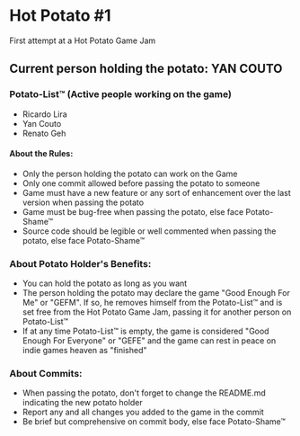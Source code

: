 # Hot Potato #1
First attempt at a Hot Potato Game Jam

## Current person holding the potato: YAN COUTO

### Potato-List™ (Active people working on the game)
 - Ricardo Lira
 - Yan Couto
 - Renato Geh

#### About the Rules:
 - Only the person holding the potato can work on the Game
 - Only one commit allowed before passing the potato to someone
 - Game must have a new feature or any sort of enhancement over the last version when passing the potato
 - Game must be bug-free when passing the potato, else face Potato-Shame™
 - Source code should be legible or well commented when passing the potato, else face Potato-Shame™

### About Potato Holder's Benefits:
 - You can hold the potato as long as you want
 - The person holding the potato may declare the game "Good Enough For Me" or "GEFM". If so, he removes himself from the Potato-List™
and is set free from the Hot Potato Game Jam, passing it for another person on Potato-List™
 - If at any time Potato-List™ is empty, the game is considered "Good Enough For Everyone" or "GEFE" and the game can rest in peace on indie games heaven as "finished"

### About Commits:
 - When passing the potato, don't forget to change the README.md indicating the new potato holder
 - Report any and all changes you added to the game in the commit
 - Be brief but comprehensive on commit body, else face Potato-Shame™
